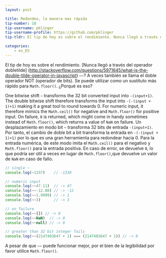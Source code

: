 ```yaml
---
layout: post

title: Redondeo, la manera mas rápida
tip-number: 18
tip-username: pklinger
tip-username-profile: https://github.com/pklinger
tip-tldr: El tip de hoy es sobre el rendimiento. Nunca llegó a través del operador doble tilde `~~`? A veces también se llama el doble operador NOT (operador de bits). Se puede utilizar como un sustituto más rápido para `Math.floor()`. ¿Porqué es eso?

categories:
    - es_ES
---
```


El tip de hoy es sobre el rendimiento. [Nunca llegó a través del operador dobletilde] (http://stackoverflow.com/questions/5971645/what-is-the-double-tilde-operator-in-javascript) `~~`? A veces también se llama el doble operador NOT (operador de bits). Se puede utilizar como un sustituto más rápido para `Math.floor()`. ¿Porqué es eso?

One bitwise shift `~` transforms the 32 bit converted input into `-(input+1)`. The double bitwise shift therefore transforms the input into `-(-(input + 1)+1)` making it a great tool to round towards 0. For numeric input, it therefore mimics the `Math.ceil()` for negative and `Math.floor()` for positive input. On failure, `0` is returned, which might come in handy sometimes instead of `Math.floor()`, which returns a value of `NaN` on failure.
Un desplazamiento en modo bit `~` transforma 32 bits de entrada `-(input+1)`. Por tanto, el cambio de doble bit a bit transforma la entrada en `-(-(input + 1)+1)` por lo que es una gran herramienta para redondear hacia 0. Para la entrada numérica, de este modo imita el `Math.ceil()` para el negativo y `Math.floor()` para la entrada positiva. En caso de error, se devuelve `0`, lo que podría ser útil a veces en lugar de `Math.floor()`,que devuelve un valor de `NaN` en caso de fallo.

```javascript
// single ~
console.log(~1337)    // -1338

// numeric input
console.log(~~47.11)  // -> 47
console.log(~~-12.88) // -> -12
console.log(~~1.9999) // -> 1
console.log(~~3)      // -> 3

// on failure
console.log(~~[]) // -> 0
console.log(~~NaN)  // -> 0
console.log(~~null) // -> 0

// greater than 32 bit integer fails
console.log(~~(2147483647 + 1) === (2147483647 + 1)) // -> 0
```

A pesar de que `~~` puede funcionar mejor, por el bien de la legibilidad por favor utilice `Math.floor()`.